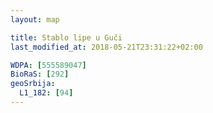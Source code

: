 ```yaml
---
layout: map

title: Stablo lipe u Guči
last_modified_at: 2018-05-21T23:31:22+02:00

WDPA: [555589047]
BioRaS: [292]
geoSrbija:
  L1_182: [94]
---
```


